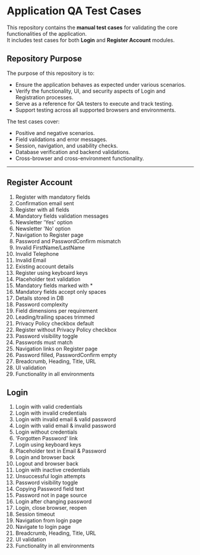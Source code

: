 # Application QA Test Cases

This repository contains the **manual test cases** for validating the core functionalities of the application.  
It includes test cases for both **Login** and **Register Account** modules.  

## Repository Purpose

The purpose of this repository is to:

- Ensure the application behaves as expected under various scenarios.  
- Verify the functionality, UI, and security aspects of Login and Registration processes.  
- Serve as a reference for QA testers to execute and track testing.  
- Support testing across all supported browsers and environments.  

The test cases cover:

- Positive and negative scenarios.  
- Field validations and error messages.  
- Session, navigation, and usability checks.  
- Database verification and backend validations.  
- Cross-browser and cross-environment functionality.

---


## Register Account
1. Register with mandatory fields  
2. Confirmation email sent  
3. Register with all fields  
4. Mandatory fields validation messages  
5. Newsletter 'Yes' option  
6. Newsletter 'No' option  
7. Navigation to Register page  
8. Password and PasswordConfirm mismatch  
9. Invalid FirstName/LastName  
10. Invalid Telephone  
11. Invalid Email  
12. Existing account details  
13. Register using keyboard keys  
14. Placeholder text validation  
15. Mandatory fields marked with *  
16. Mandatory fields accept only spaces  
17. Details stored in DB  
18. Password complexity  
19. Field dimensions per requirement  
20. Leading/trailing spaces trimmed  
21. Privacy Policy checkbox default  
22. Register without Privacy Policy checkbox  
23. Password visibility toggle  
24. Passwords must match  
25. Navigation links on Register page  
26. Password filled, PasswordConfirm empty  
27. Breadcrumb, Heading, Title, URL  
28. UI validation  
29. Functionality in all environments
    
 ## Login
1. Login with valid credentials  
2. Login with invalid credentials  
3. Login with invalid email & valid password  
4. Login with valid email & invalid password  
5. Login without credentials  
6. 'Forgotten Password' link  
7. Login using keyboard keys  
8. Placeholder text in Email & Password  
9. Login and browser back  
10. Logout and browser back  
11. Login with inactive credentials  
12. Unsuccessful login attempts  
13. Password visibility toggle  
14. Copying Password field text  
15. Password not in page source  
16. Login after changing password  
17. Login, close browser, reopen  
18. Session timeout  
19. Navigation from login page  
20. Navigate to login page  
21. Breadcrumb, Heading, Title, URL  
22. UI validation  
23. Functionality in all environments  
